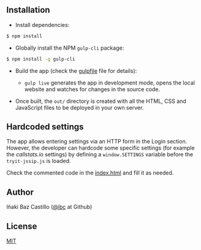 

## Installation
* Install dependencies:

```bash
$ npm install
```

* Globally install the NPM `gulp-cli` package:

```bash
$ npm install -g gulp-cli
```

* Build the app (check the [gulpfile](./gulpfile.js) file for details):
  * `gulp live` generates the app in development mode, opens the local website and watches for changes in the source code.

* Once built, the `out/` directory is created with all the HTML, CSS and JavaScript files to be deployed in your own server.


## Hardcoded settings

The app allows entering settings via an HTTP form in the Login section. However, the developer can hardcode some specific settings (for example the _callstats.io_  settings) by defining a `window.SETTINGS` variable before the `tryit-jssip.js` is loaded.

Check the commented code in the [index.html](./index.html) and fill it as needed.


## Author

Iñaki Baz Castillo ([@ibc](https://github.com/ibc/) at Github)


## License

[MIT](./LICENSE)
